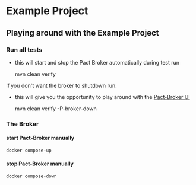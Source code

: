 Example Project
===============

Playing around with the Example Project
---------------------------------------

### Run all tests

* this will start and stop the Pact Broker automatically during test run

	mvn clean verify
	
if you don't want the broker to shutdown run:
* this will give you the opportunity to play around with the [Pact-Broker UI](http://localhost)


	mvn clean verify -P-broker-down 

### The Broker

#### start Pact-Broker manually

	docker compose-up
	
#### stop Pact-Broker manually

	docker compose-down